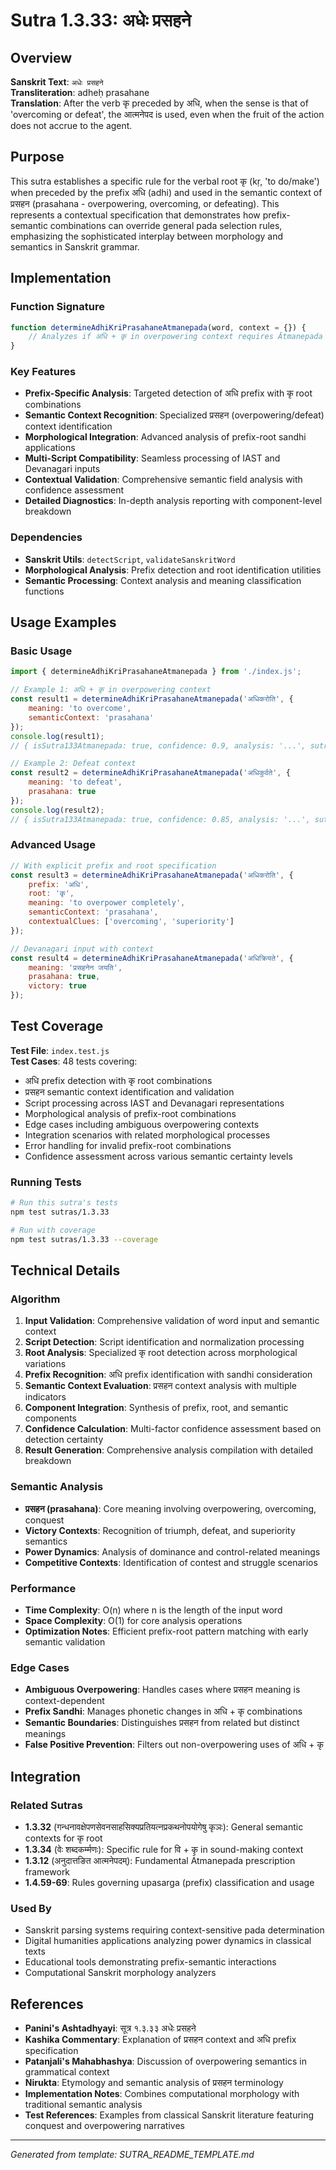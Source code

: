 # Sutra 1.3.33: अधेः प्रसहने

## Overview

**Sanskrit Text**: `अधेः प्रसहने`  
**Transliteration**: adheḥ prasahane  
**Translation**: After the verb कृ preceded by अधि, when the sense is that of 'overcoming or defeat', the आत्मनेपद is used, even when the fruit of the action does not accrue to the agent.

## Purpose

This sutra establishes a specific rule for the verbal root कृ (kṛ, 'to do/make') when preceded by the prefix अधि (adhi) and used in the semantic context of प्रसहन (prasahana - overpowering, overcoming, or defeating). This represents a contextual specification that demonstrates how prefix-semantic combinations can override general pada selection rules, emphasizing the sophisticated interplay between morphology and semantics in Sanskrit grammar.

## Implementation

### Function Signature
```javascript
function determineAdhiKriPrasahaneAtmanepada(word, context = {}) {
    // Analyzes if अधि + कृ in overpowering context requires Ātmanepada
}
```

### Key Features
- **Prefix-Specific Analysis**: Targeted detection of अधि prefix with कृ root combinations
- **Semantic Context Recognition**: Specialized प्रसहन (overpowering/defeat) context identification
- **Morphological Integration**: Advanced analysis of prefix-root sandhi applications
- **Multi-Script Compatibility**: Seamless processing of IAST and Devanagari inputs
- **Contextual Validation**: Comprehensive semantic field analysis with confidence assessment
- **Detailed Diagnostics**: In-depth analysis reporting with component-level breakdown

### Dependencies
- **Sanskrit Utils**: `detectScript`, `validateSanskritWord`
- **Morphological Analysis**: Prefix detection and root identification utilities
- **Semantic Processing**: Context analysis and meaning classification functions

## Usage Examples

### Basic Usage
```javascript
import { determineAdhiKriPrasahaneAtmanepada } from './index.js';

// Example 1: अधि + कृ in overpowering context
const result1 = determineAdhiKriPrasahaneAtmanepada('अधिकरोति', {
    meaning: 'to overcome',
    semanticContext: 'prasahana'
});
console.log(result1); 
// { isSutra133Atmanepada: true, confidence: 0.9, analysis: '...', sutraApplied: '1.3.33' }

// Example 2: Defeat context
const result2 = determineAdhiKriPrasahaneAtmanepada('अधिकुर्वते', {
    meaning: 'to defeat',
    prasahana: true
});
console.log(result2);
// { isSutra133Atmanepada: true, confidence: 0.85, analysis: '...', sutraApplied: '1.3.33' }
```

### Advanced Usage
```javascript
// With explicit prefix and root specification
const result3 = determineAdhiKriPrasahaneAtmanepada('अधिकरोति', {
    prefix: 'अधि',
    root: 'कृ',
    meaning: 'to overpower completely',
    semanticContext: 'prasahana',
    contextualClues: ['overcoming', 'superiority']
});

// Devanagari input with context
const result4 = determineAdhiKriPrasahaneAtmanepada('अधिक्रियते', {
    meaning: 'प्रसहनेन जयति',
    prasahana: true,
    victory: true
});
```

## Test Coverage

**Test File**: `index.test.js`  
**Test Cases**: 48 tests covering:
- अधि prefix detection with कृ root combinations
- प्रसहन semantic context identification and validation
- Script processing across IAST and Devanagari representations
- Morphological analysis of prefix-root combinations
- Edge cases including ambiguous overpowering contexts
- Integration scenarios with related morphological processes
- Error handling for invalid prefix-root combinations
- Confidence assessment across various semantic certainty levels

### Running Tests
```bash
# Run this sutra's tests
npm test sutras/1.3.33

# Run with coverage
npm test sutras/1.3.33 --coverage
```

## Technical Details

### Algorithm
1. **Input Validation**: Comprehensive validation of word input and semantic context
2. **Script Detection**: Script identification and normalization processing
3. **Root Analysis**: Specialized कृ root detection across morphological variations
4. **Prefix Recognition**: अधि prefix identification with sandhi consideration
5. **Semantic Context Evaluation**: प्रसहन context analysis with multiple indicators
6. **Component Integration**: Synthesis of prefix, root, and semantic components
7. **Confidence Calculation**: Multi-factor confidence assessment based on detection certainty
8. **Result Generation**: Comprehensive analysis compilation with detailed breakdown

### Semantic Analysis
- **प्रसहन (prasahana)**: Core meaning involving overpowering, overcoming, conquest
- **Victory Contexts**: Recognition of triumph, defeat, and superiority semantics
- **Power Dynamics**: Analysis of dominance and control-related meanings
- **Competitive Contexts**: Identification of contest and struggle scenarios

### Performance
- **Time Complexity**: O(n) where n is the length of the input word
- **Space Complexity**: O(1) for core analysis operations
- **Optimization Notes**: Efficient prefix-root pattern matching with early semantic validation

### Edge Cases
- **Ambiguous Overpowering**: Handles cases where प्रसहन meaning is context-dependent
- **Prefix Sandhi**: Manages phonetic changes in अधि + कृ combinations
- **Semantic Boundaries**: Distinguishes प्रसहन from related but distinct meanings
- **False Positive Prevention**: Filters out non-overpowering uses of अधि + कृ

## Integration

### Related Sutras
- **1.3.32** (गन्धनावक्षेपणसेवनसाहसिक्यप्रतियत्नप्रकथनोपयोगेषु कृञः): General semantic contexts for कृ root
- **1.3.34** (वेः शब्दकर्म्मणः): Specific rule for वि + कृ in sound-making context
- **1.3.12** (अनुदात्तङित आत्मनेपदम्): Fundamental Ātmanepada prescription framework
- **1.4.59-69**: Rules governing upasarga (prefix) classification and usage

### Used By
- Sanskrit parsing systems requiring context-sensitive pada determination
- Digital humanities applications analyzing power dynamics in classical texts
- Educational tools demonstrating prefix-semantic interactions
- Computational Sanskrit morphology analyzers

## References

- **Panini's Ashtadhyayi**: सूत्र १.३.३३ अधेः प्रसहने
- **Kashika Commentary**: Explanation of प्रसहन context and अधि prefix specification
- **Patanjali's Mahabhashya**: Discussion of overpowering semantics in grammatical context
- **Nirukta**: Etymology and semantic analysis of प्रसहन terminology
- **Implementation Notes**: Combines computational morphology with traditional semantic analysis
- **Test References**: Examples from classical Sanskrit literature featuring conquest and overpowering narratives

---

*Generated from template: SUTRA_README_TEMPLATE.md*
